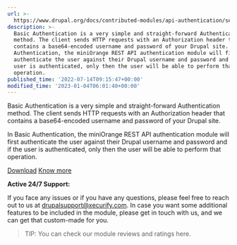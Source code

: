 ```yaml
---
url: >-
  https://www.drupal.org/docs/contributed-modules/api-authentication/setup-basic-authentication
description: >-
  Basic Authentication is a very simple and straight-forward Authentication
  method. The client sends HTTP requests with an Authorization header that
  contains a base64-encoded username and password of your Drupal site. In Basic
  Authentication, the miniOrange REST API authentication module will first
  authenticate the user against their Drupal username and password and if the
  user is authenticated, only then the user will be able to perform that
  operation.
published_time: '2022-07-14T09:15:47+00:00'
modified_time: '2023-01-04T06:01:40+00:00'
---
```

Basic Authentication is a very simple and straight-forward Authentication method. The client sends HTTP requests with an Authorization header that contains a base64-encoded username and password of your Drupal site.

In Basic Authentication, the miniOrange REST API authentication module will first authenticate the user against their Drupal username and password and if the user is authenticated, only then the user will be able to perform that operation.   

[Download](https://www.drupal.org/project/rest%5Fapi%5Fauthentication) [Know more](https://plugins.miniorange.com/drupal-rest-api-authentication)

**Active 24/7 Support:** 

If you face any issues or if you have any questions, please feel free to reach out to us at [drupalsupport@xecurify.com](mailto:drupalsupport@xecurify.com?subject=Support%20request%20for%20Drupal%20SAML%20SP%20-%20%28Azure%20AD%20guide%29%20). In case you want some additional features to be included in the module, please get in touch with us, and we can get that custom-made for you.

<!-- note-tip -->
> TIP: You can check our module reviews and ratings&nbsp;here.